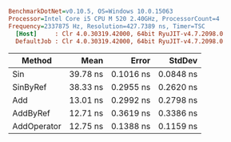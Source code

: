 ``` ini

BenchmarkDotNet=v0.10.5, OS=Windows 10.0.15063
Processor=Intel Core i5 CPU M 520 2.40GHz, ProcessorCount=4
Frequency=2337875 Hz, Resolution=427.7389 ns, Timer=TSC
  [Host]     : Clr 4.0.30319.42000, 64bit RyuJIT-v4.7.2098.0
  DefaultJob : Clr 4.0.30319.42000, 64bit RyuJIT-v4.7.2098.0


```
 |      Method |     Mean |     Error |    StdDev |
 |------------ |---------:|----------:|----------:|
 |         Sin | 39.78 ns | 0.1016 ns | 0.0848 ns |
 |    SinByRef | 38.33 ns | 0.2955 ns | 0.2620 ns |
 |         Add | 13.01 ns | 0.2992 ns | 0.2798 ns |
 |    AddByRef | 12.71 ns | 0.3619 ns | 0.3386 ns |
 | AddOperator | 12.75 ns | 0.1388 ns | 0.1159 ns |
